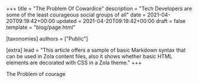 +++
title = "The Problem Of Cowardice"
description = "Tech Developers are some of the least courageous social groups of all"
date = 2021-04-20T09:19:42+00:00
updated = 2021-04-20T09:19:42+00:00
draft = false
template = "blog/page.html"

[taxonomies]
authors = ["Public"]

[extra]
lead = "This article offers a sample of basic Markdown syntax that can be used in Zola content files, also it shows whether basic HTML elements are decorated with CSS in a Zola theme."
+++

The Problem of courage